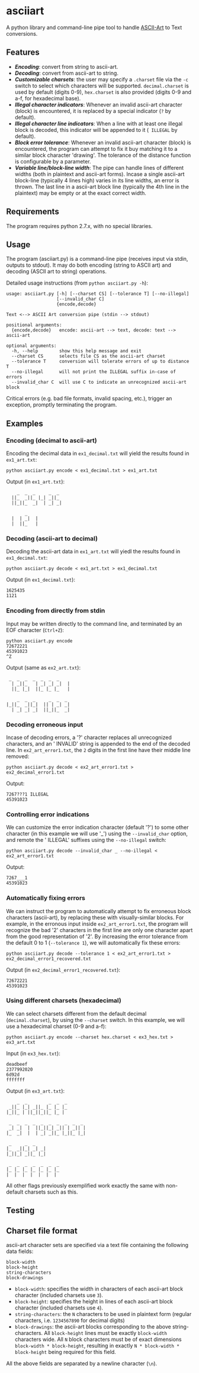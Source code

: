 asciiart
========

A python library and command-line pipe tool to handle [ASCII-Art](http://en.wikipedia.org/wiki/ASCII_art) to Text conversions.

Features
--------

* ***Encoding***: convert from string to ascii-art.
* ***Decoding***: convert from ascii-art to string.
* ***Customizable charsets***: the user may specify a `.charset` file via the `-c` switch to select which characters will be supported. `decimal.charset` is used by default (digits 0-9), `hex.charset` is also provided (digits 0-9 and a-f, for hexadecimal base).
* ***Illegal character indicators***: Whenever an invalid ascii-art character (block) is encountered, it is replaced by a special indicator (`?` by default).
* ***Illegal character line indicators***: When a line with at least one illegal block is decoded, this indicator will be appended to it (` ILLEGAL` by default).
* ***Block error tolerance***: Whenever an invalid ascii-art character (block) is encountered, the program can attempt to fix it buy matching it to a similar block character 'drawing'. The tolerance of the distance function is configurable by a parameter.
* ***Variable line/block-line width***: The pipe can handle lines of different widths (both in plaintext and ascii-art forms). Incase a single ascii-art block-line (typically 4 lines high) varies in its line widths, an error is thrown. The last line in a ascii-art block line (typically the 4th line in the plaintext) may be empty or at the exact correct width.

Requirements
------------

The program requires python 2.7.x, with no special libraries.

Usage
-----

The program (asciiart.py) is a command-line pipe (receives input via stdin, outputs to stdout). It may do both encoding (string to ASCII art) and decoding (ASCII art to string) operations.

Detailed usage instructions (from `python asciiart.py -h`):

	usage: asciiart.py [-h] [--charset CS] [--tolerance T] [--no-illegal]
	                   [--invalid_char C]
	                   {encode,decode}

	Text <--> ASCII Art conversion pipe (stdin --> stdout)

	positional arguments:
	  {encode,decode}   encode: ascii-art --> text, decode: text --> ascii-art

	optional arguments:
	  -h, --help        show this help message and exit
	  --charset CS      selects file CS as the ascii-art charset
	  --tolerance T     conversion will tolerate errors of up to distance T
	  --no-illegal      will not print the ILLEGAL suffix in-case of errors
	  --invalid_char C  will use C to indicate an unrecognized ascii-art block

Critical errors (e.g. bad file formats, invalid spacing, etc.), trigger an exception, promptly terminating the program.

Examples
--------

### Encoding (decimal to ascii-art) ###
Encoding the decimal data in `ex1_decimal.txt` will yield the results found in `ex1_art.txt`:

	python asciiart.py encode < ex1_decimal.txt > ex1_art.txt

Output (in `ex1_art.txt`):

        _  _  _     _  _ 
      ||_  _||_ |_| _||_ 
      ||_||_  _|  | _| _|
                         
           _    
      |  | _|  |
      |  ||_   |
                


### Decoding (ascii-art to decimal) ###

Decoding the ascii-art data in `ex1_art.txt` will yiedl the results found in `ex1_decimal.txt`:

	python asciiart.py decode < ex1_art.txt > ex1_decimal.txt

Output (in `ex1_decimal.txt`):

	1625435
	1121


### Encoding from directly from stdin ###

Input may be written directly to the command line, and terminated by an EOF character (`Ctrl+Z`):

	python asciiart.py encode
	72672221
	45391023
	^Z

Output (same as `ex2_art.txt`):
    	
     _  _  _  _  _  _  _
      | _||_   | _| _| _|  |
      ||_ |_|  ||_ |_ |_   |
    
        _  _  _     _  _  _
    |_||_  _||_|  || | _| _|
      | _| _| _|  ||_||_  _|
    
    
### Decoding erroneous input ###

Incase of decoding errors, a '?' character replaces all unrecognized characters, and an ' INVALID' string is appended to the end of the decoded line. In `ex2_art_error1.txt`, the `2` digits in the first line have their middle line removed:

	python asciiart.py decode < ex2_art_error1.txt > ex2_decimal_error1.txt


Output:
    
    7267???1 ILLEGAL
    45391023
    

### Controlling error indications ###

We can customize the error indication character (default '?') to some other character (in this example we will use '_') using the `--invalid_char` option, and remote the ' ILLEGAL' suffixes using the `--no-illegal` switch:
    
    python asciiart.py decode --invalid_char _ --no-illegal < ex2_art_error1.txt
    
Output:
    
    7267___1
    45391023
    
### Automatically fixing errors ###

We can instruct the program to automatically attempt to fix erroneous block characters (ascii-art), by replacing these with visually-similar blocks. For example, in the erronous input inside `ex2_art_error1.txt`, the program will recognize the bad '2' characters in the first line are only one character apart from the good representation of '2'. By increasing the error tolerance from the default 0 to 1 (`--tolerance 1`), we will automatically fix these errors:

    python asciiart.py decode --tolerance 1 < ex2_art_error1.txt > ex2_decimal_error1_recovered.txt

Output (in `ex2_decimal_error1_recovered.txt`):
    
    72672221
    45391023
    

### Using different charsets (hexadecimal) ###

We can select charsets different from the default decimal (`decimal.charset`), by using the `--charset` switch. In this example, we will use a hexadecimal charset (0-9 and a-f):
    
    python asciiart.py encode --charset hex.charset < ex3_hex.txt > ex3_art.txt
    
Input (in `ex3_hex.txt`):

    deadbeef
    2377992020
    6d92d
    fffffff
 
Output (in `ex3_art.txt`):

        _  _        _  _  _
     _||_ |_| _||_ |_ |_ |_
    |_||_ | ||_||_||_ |_ |
    
     _  _  _  _  _  _  _  _  _  _
     _| _|  |  ||_||_| _|| | _|| |
    |_  _|  |  | _| _||_ |_||_ |_|
    
     _     _  _
    |_  _||_| _| _|
    |_||_| _||_ |_|
    
     _  _  _  _  _  _  _
    |_ |_ |_ |_ |_ |_ |_
    |  |  |  |  |  |  |
    

All other flags previously exemplified work exactly the same with non-default charsets such as this.

  
Testing
-------




Charset file format
-------------------

ascii-art character sets are specified via a text file containing the following data fields:
	
	block-width
	block-height
	string-characters
	block-drawings

* `block-width`: specifies the width in characters of each ascii-art block character (included charsets use `3`).
* `block-height`: specifies the height in lines of each ascii-art block character (included charsets use `4`).
* `string-characters`: the `N` characters to be used in plaintext form (regular characters, i.e. `1234567890` for decimal digits)
* `block-drawings`: the ascii-art blocks corresponding to the above string-characters. All `block-height` lines must be exactly `block-width` characters wide. All `N` block characters must be of exact dimensions `block-width * block-height`, resulting in exactly `N * block-width * block-height` being required for this field.

All the above fields are separated by a newline character (`\n`).
